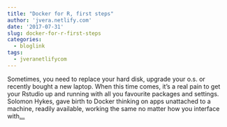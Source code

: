 ```yaml
---
title: "Docker for R, first steps"
author: 'jvera.netlify.com'
date: '2017-07-31'
slug: docker-for-r-first-steps
categories:
  - bloglink
tags:
  - jveranetlifycom
---
```


Sometimes, you need to replace your hard disk, upgrade your o.s. or recently bought a new laptop. When this time comes, it’s a real pain to get your Rstudio up and running with all you favourite packages and settings. Solomon Hykes, gave birth to Docker thinking on apps unattached to a machine, readily available, working the same no matter how you interface with[... <i class="fas fa-external-link-alt"></i>](http://jvera.netlify.com/post/2017/07/31/docker-for-r-my-dockerfile/)

